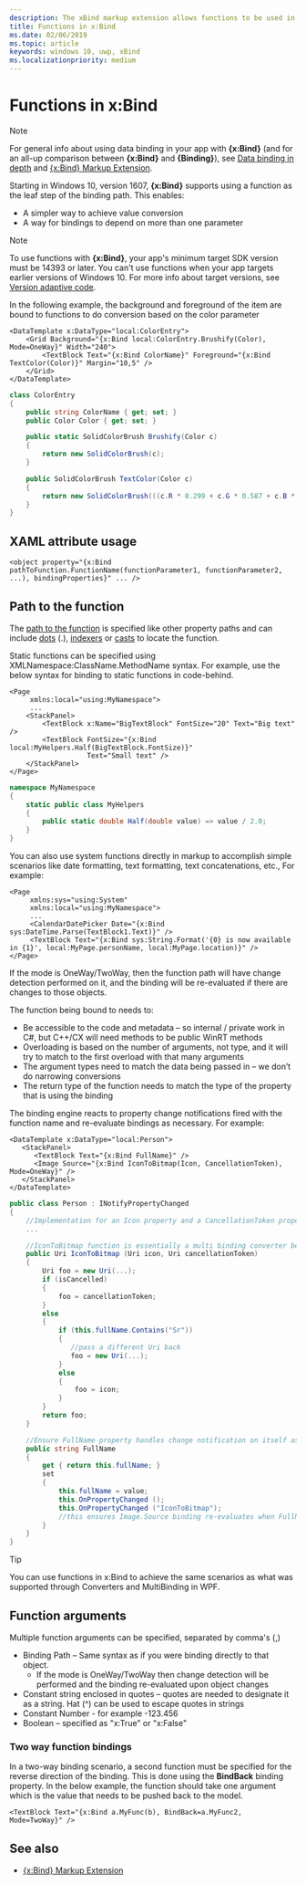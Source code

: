 ```yaml
---
description: The xBind markup extension allows functions to be used in markup.
title: Functions in x:Bind
ms.date: 02/06/2019
ms.topic: article
keywords: windows 10, uwp, xBind
ms.localizationpriority: medium
---
```

# Functions in x:Bind

> [!NOTE]
> For general info about using data binding in your app with **{x:Bind}** (and for an all-up comparison between **{x:Bind}** and **{Binding}**), see [Data binding in depth](data-binding-in-depth.md) and [{x:Bind} Markup Extension](../xaml-platform/x-bind-markup-extension.md).

Starting in Windows 10, version 1607, **{x:Bind}** supports using a function as the leaf step of the binding path. This enables:

- A simpler way to achieve value conversion
- A way for bindings to depend on more than one parameter

> [!NOTE]
> To use functions with **{x:Bind}**, your app's minimum target SDK version must be 14393 or later. You can't use functions when your app targets earlier versions of Windows 10. For more info about target versions, see [Version adaptive code](https://docs.microsoft.com/windows/uwp/debug-test-perf/version-adaptive-code).

In the following example, the background and foreground of the item are bound to functions to do conversion based on the color parameter

```xaml
<DataTemplate x:DataType="local:ColorEntry">
    <Grid Background="{x:Bind local:ColorEntry.Brushify(Color), Mode=OneWay}" Width="240">
        <TextBlock Text="{x:Bind ColorName}" Foreground="{x:Bind TextColor(Color)}" Margin="10,5" />
    </Grid>
</DataTemplate>
```

```csharp
class ColorEntry
{
    public string ColorName { get; set; }
    public Color Color { get; set; }

    public static SolidColorBrush Brushify(Color c)
    {
        return new SolidColorBrush(c);
    }

    public SolidColorBrush TextColor(Color c)
    {
        return new SolidColorBrush(((c.R * 0.299 + c.G * 0.587 + c.B * 0.114) > 150) ? Colors.Black : Colors.White);
    }
}
```

## XAML attribute usage

```xaml
<object property="{x:Bind pathToFunction.FunctionName(functionParameter1, functionParameter2, ...), bindingProperties}" ... />
```

## Path to the function

The [path to the function](../xaml-platform/x-bind-markup-extension.md#property-path) is specified like other property paths and can include [dots](../xaml-platform/x-bind-markup-extension.md#property-path-resolution) (.), [indexers](../xaml-platform/x-bind-markup-extension.md#collections) or [casts](../xaml-platform/x-bind-markup-extension.md#casting) to locate the function.

Static functions can be specified using XMLNamespace:ClassName.MethodName syntax. For example, use the below syntax for binding to static functions in code-behind.

```xaml
<Page 
     xmlns:local="using:MyNamespace">
     ...
    <StackPanel>
        <TextBlock x:Name="BigTextBlock" FontSize="20" Text="Big text" />
        <TextBlock FontSize="{x:Bind local:MyHelpers.Half(BigTextBlock.FontSize)}" 
                   Text="Small text" />
    </StackPanel>
</Page>
```

```csharp
namespace MyNamespace
{
    static public class MyHelpers
    {
        public static double Half(double value) => value / 2.0;
    }
}
```

You can also use system functions directly in markup to accomplish simple scenarios like date formatting, text formatting, text concatenations, etc., For example:

```xaml
<Page 
     xmlns:sys="using:System"
     xmlns:local="using:MyNamespace">
     ...
     <CalendarDatePicker Date="{x:Bind sys:DateTime.Parse(TextBlock1.Text)}" />
     <TextBlock Text="{x:Bind sys:String.Format('{0} is now available in {1}', local:MyPage.personName, local:MyPage.location)}" />
</Page>
```

If the mode is OneWay/TwoWay, then the function path will have change detection performed on it, and the binding will be re-evaluated if there are changes to those objects.

The function being bound to needs to:

- Be accessible to the code and metadata – so internal / private work in C#, but C++/CX will need methods to be public WinRT methods
- Overloading is based on the number of arguments, not type, and it will try to match to the first overload with that many arguments
- The argument types need to match the data being passed in – we don’t do narrowing conversions
- The return type of the function needs to match the type of the property that is using the binding

The binding engine reacts to property change notifications fired with the function name and re-evaluate bindings as necessary. For example:

```xaml
<DataTemplate x:DataType="local:Person">
   <StackPanel>
      <TextBlock Text="{x:Bind FullName}" />
      <Image Source="{x:Bind IconToBitmap(Icon, CancellationToken), Mode=OneWay}" />
   </StackPanel>
</DataTemplate>
```

```csharp
public class Person : INotifyPropertyChanged
{
    //Implementation for an Icon property and a CancellationToken property with PropertyChanged notifications
    ...

    //IconToBitmap function is essentially a multi binding converter between several options.
    public Uri IconToBitmap (Uri icon, Uri cancellationToken)
    {
        Uri foo = new Uri(...);        
        if (isCancelled)
        {
            foo = cancellationToken;
        }
        else 
        {
            if (this.fullName.Contains("Sr"))
            {
               //pass a different Uri back
               foo = new Uri(...);
            }
            else
            {
                foo = icon;
            }
        }
        return foo;
    }

    //Ensure FullName property handles change notification on itself as well as IconToBitmap since the function uses it
    public string FullName
    {
        get { return this.fullName; }
        set
        {
            this.fullName = value;
            this.OnPropertyChanged ();
            this.OnPropertyChanged ("IconToBitmap"); 
            //this ensures Image.Source binding re-evaluates when FullName changes in addition to Icon and CancellationToken
        }
    }
}
```

> [!TIP]
> You can use functions in x:Bind to achieve the same scenarios as what was supported through Converters and MultiBinding in WPF.

## Function arguments

Multiple function arguments can be specified, separated by comma's (,)

- Binding Path – Same syntax as if you were binding directly to that object.
  - If the mode is OneWay/TwoWay then change detection will be performed and the binding re-evaluated upon object changes
- Constant string enclosed in quotes – quotes are needed to designate it as a string. Hat (^) can be used to escape quotes in strings
- Constant Number - for example -123.456
- Boolean – specified as "x:True" or "x:False"

### Two way function bindings

In a two-way binding scenario, a second function must be specified for the reverse direction of the binding. This is done using the **BindBack** binding property. In the below example, the function should take one argument which is the value that needs to be pushed back to the model.

```xaml
<TextBlock Text="{x:Bind a.MyFunc(b), BindBack=a.MyFunc2, Mode=TwoWay}" />
```

## See also
* [{x:Bind} Markup Extension](../xaml-platform/x-bind-markup-extension.md)
